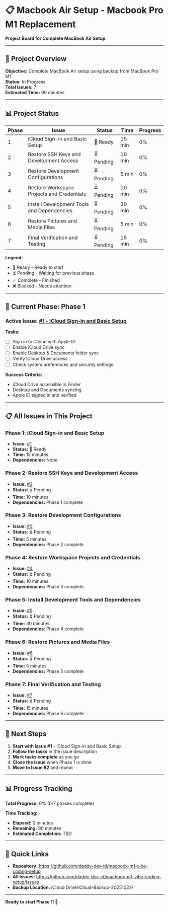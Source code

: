 # 📋 Macbook Air Setup - Macbook Pro M1 Replacement

**Project Board for Complete MacBook Air Setup**

---

## 🎯 **Project Overview**

**Objective:** Complete MacBook Air setup using backup from MacBook Pro M1  
**Status:** In Progress  
**Total Issues:** 7  
**Estimated Time:** 90 minutes  

---

## 📊 **Project Status**

| Phase | Issue | Status | Time | Progress |
|-------|-------|--------|------|----------|
| 1 | iCloud Sign-in and Basic Setup | 🔄 Ready | 15 min | 0% |
| 2 | Restore SSH Keys and Development Access | ⏳ Pending | 10 min | 0% |
| 3 | Restore Development Configurations | ⏳ Pending | 5 min | 0% |
| 4 | Restore Workspace Projects and Credentials | ⏳ Pending | 10 min | 0% |
| 5 | Install Development Tools and Dependencies | ⏳ Pending | 30 min | 0% |
| 6 | Restore Pictures and Media Files | ⏳ Pending | 5 min | 0% |
| 7 | Final Verification and Testing | ⏳ Pending | 15 min | 0% |

**Legend:**
- 🔄 Ready - Ready to start
- ⏳ Pending - Waiting for previous phase
- ✅ Complete - Finished
- ❌ Blocked - Needs attention

---

## 🚀 **Current Phase: Phase 1**

### **Active Issue:** [#1 - iCloud Sign-in and Basic Setup](https://github.com/daddy-dev-id/macbook-m1-vibe-coding-setup/issues/1)

**Tasks:**
- [ ] Sign in to iCloud with Apple ID
- [ ] Enable iCloud Drive sync
- [ ] Enable Desktop & Documents folder sync
- [ ] Verify iCloud Drive access
- [ ] Check system preferences and security settings

**Success Criteria:**
- iCloud Drive accessible in Finder
- Desktop and Documents syncing
- Apple ID signed in and verified

---

## 📋 **All Issues in This Project**

### **Phase 1: iCloud Sign-in and Basic Setup**
- **Issue:** [#1](https://github.com/daddy-dev-id/macbook-m1-vibe-coding-setup/issues/1)
- **Status:** 🔄 Ready
- **Time:** 15 minutes
- **Dependencies:** None

### **Phase 2: Restore SSH Keys and Development Access**
- **Issue:** [#2](https://github.com/daddy-dev-id/macbook-m1-vibe-coding-setup/issues/2)
- **Status:** ⏳ Pending
- **Time:** 10 minutes
- **Dependencies:** Phase 1 complete

### **Phase 3: Restore Development Configurations**
- **Issue:** [#3](https://github.com/daddy-dev-id/macbook-m1-vibe-coding-setup/issues/3)
- **Status:** ⏳ Pending
- **Time:** 5 minutes
- **Dependencies:** Phase 2 complete

### **Phase 4: Restore Workspace Projects and Credentials**
- **Issue:** [#4](https://github.com/daddy-dev-id/macbook-m1-vibe-coding-setup/issues/4)
- **Status:** ⏳ Pending
- **Time:** 10 minutes
- **Dependencies:** Phase 3 complete

### **Phase 5: Install Development Tools and Dependencies**
- **Issue:** [#5](https://github.com/daddy-dev-id/macbook-m1-vibe-coding-setup/issues/5)
- **Status:** ⏳ Pending
- **Time:** 30 minutes
- **Dependencies:** Phase 4 complete

### **Phase 6: Restore Pictures and Media Files**
- **Issue:** [#6](https://github.com/daddy-dev-id/macbook-m1-vibe-coding-setup/issues/6)
- **Status:** ⏳ Pending
- **Time:** 5 minutes
- **Dependencies:** Phase 5 complete

### **Phase 7: Final Verification and Testing**
- **Issue:** [#7](https://github.com/daddy-dev-id/macbook-m1-vibe-coding-setup/issues/7)
- **Status:** ⏳ Pending
- **Time:** 15 minutes
- **Dependencies:** Phase 6 complete

---

## 🎯 **Next Steps**

1. **Start with Issue #1** - iCloud Sign-in and Basic Setup
2. **Follow the tasks** in the issue description
3. **Mark tasks complete** as you go
4. **Close the issue** when Phase 1 is done
5. **Move to Issue #2** and repeat

---

## 📊 **Progress Tracking**

**Total Progress:** 0% (0/7 phases complete)

**Time Tracking:**
- **Elapsed:** 0 minutes
- **Remaining:** 90 minutes
- **Estimated Completion:** TBD

---

## 🔗 **Quick Links**

- **Repository:** https://github.com/daddy-dev-id/macbook-m1-vibe-coding-setup
- **All Issues:** https://github.com/daddy-dev-id/macbook-m1-vibe-coding-setup/issues
- **Backup Location:** iCloud Drive/iCloud-Backup-20251022/

---

**Ready to start Phase 1! 🚀**